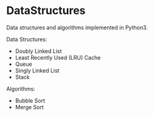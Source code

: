 # DataStructures
Data structures and algorithms implemented in Python3.

Data Structures:
* Doubly Linked List
* Least Recently Used (LRU) Cache
* Queue
* Singly Linked List
* Stack

Algorithms:
* Bubble Sort
* Merge Sort
